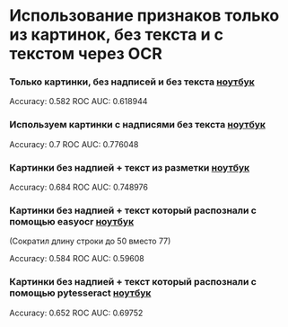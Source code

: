 # Использование признаков только из картинок, без текста и с текстом через OCR

### Только картинки, без надпиcей и без текста [ноутбук](../CLIP/clip_image_no_caption.ipynb)

Accuracy: 0.582	ROC AUC: 0.618944

### Используем картинки с надписями без текста [ноутбук](../CLIP/clip_image_with_caption.ipynb)

Accuracy: 0.7	ROC AUC: 0.776048

### Картинки без надпией + текст из разметки [ноутбук](../CLIP/clip_image_no_caption_text.ipynb)

Accuracy: 0.684	ROC AUC: 0.748976

### Картинки без надпией + текст который распознали с помощью easyocr [ноутбук](../CLIP/clip_image_no_caption_text_ocr_easyocr.ipynb)

(Сократил длину строки до 50 вместо 77)

Accuracy: 0.584	ROC AUC: 0.59608

### Картинки без надпией + текст который распознали с помощью pytesseract [ноутбук](../CLIP/clip_image_no_caption_text_ocr_pytesseract.ipynb)

Accuracy: 0.652	ROC AUC: 0.69752